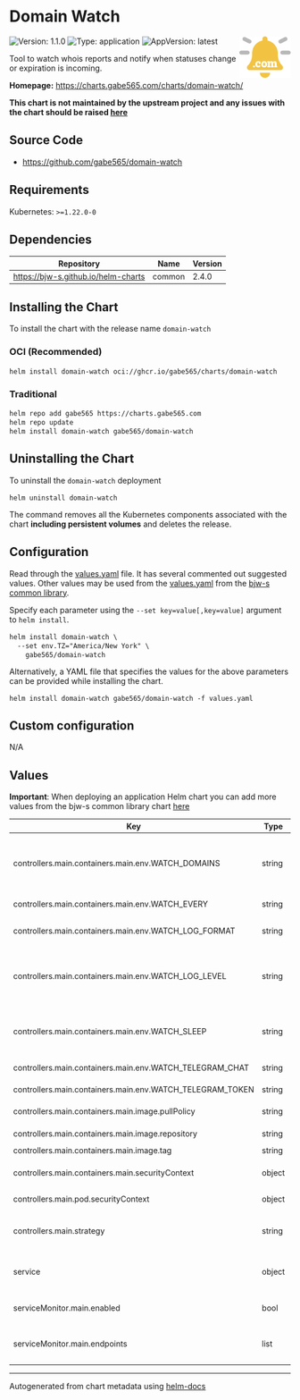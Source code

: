 # Domain Watch

<img src="https://raw.githubusercontent.com/gabe565/domain-watch/4bae98d/assets/icon.svg" align="right" width="92" alt="domain-watch logo">

![Version: 1.1.0](https://img.shields.io/badge/Version-1.1.0-informational?style=flat)
![Type: application](https://img.shields.io/badge/Type-application-informational?style=flat)
![AppVersion: latest](https://img.shields.io/badge/AppVersion-latest-informational?style=flat)

Tool to watch whois reports and notify when statuses change or expiration is incoming.

**Homepage:** <https://charts.gabe565.com/charts/domain-watch/>

**This chart is not maintained by the upstream project and any issues with the chart should be raised
[here](https://github.com/gabe565/charts/issues/new?assignees=gabe565&labels=bug&template=bug_report.yaml&name=domain-watch&version=1.1.0)**

## Source Code

* <https://github.com/gabe565/domain-watch>

## Requirements

Kubernetes: `>=1.22.0-0`

## Dependencies

| Repository | Name | Version |
|------------|------|---------|
| <https://bjw-s.github.io/helm-charts> | common | 2.4.0 |

## Installing the Chart

To install the chart with the release name `domain-watch`

### OCI (Recommended)

```console
helm install domain-watch oci://ghcr.io/gabe565/charts/domain-watch
```

### Traditional

```console
helm repo add gabe565 https://charts.gabe565.com
helm repo update
helm install domain-watch gabe565/domain-watch
```

## Uninstalling the Chart

To uninstall the `domain-watch` deployment

```console
helm uninstall domain-watch
```

The command removes all the Kubernetes components associated with the chart **including persistent volumes** and deletes the release.

## Configuration

Read through the [values.yaml](./values.yaml) file. It has several commented out suggested values.
Other values may be used from the [values.yaml](https://github.com/bjw-s/helm-charts/tree/main/charts/library/common/values.yaml) from the [bjw-s common library](https://github.com/bjw-s/helm-charts/tree/main/charts/library/common).

Specify each parameter using the `--set key=value[,key=value]` argument to `helm install`.

```console
helm install domain-watch \
  --set env.TZ="America/New York" \
    gabe565/domain-watch
```

Alternatively, a YAML file that specifies the values for the above parameters can be provided while installing the chart.

```console
helm install domain-watch gabe565/domain-watch -f values.yaml
```

## Custom configuration

N/A

## Values

**Important**: When deploying an application Helm chart you can add more values from the bjw-s common library chart [here](https://github.com/bjw-s/helm-charts/tree/main/charts/library/common)

| Key | Type | Default | Description |
|-----|------|---------|-------------|
| controllers.main.containers.main.env.WATCH_DOMAINS | string | `"example.com example.org"` | Whitespace-separated list of domains to watch. See [values.yaml](./values.yaml) for example. |
| controllers.main.containers.main.env.WATCH_EVERY | string | `"6h"` | Domain check interval |
| controllers.main.containers.main.env.WATCH_LOG_FORMAT | string | `"text"` | Log format. Valid options are text, json. |
| controllers.main.containers.main.env.WATCH_LOG_LEVEL | string | `"info"` | Log level. Valid options are trace, debug, info, warn, error, fatal, panic. |
| controllers.main.containers.main.env.WATCH_SLEEP | string | `"3s"` | Sleep interval between domain checks to avoid rate limits |
| controllers.main.containers.main.env.WATCH_TELEGRAM_CHAT | string | `""` | Telegram chat ID |
| controllers.main.containers.main.env.WATCH_TELEGRAM_TOKEN | string | `""` | Telegram token [[ref]](https://core.telegram.org/bots#6-botfather) |
| controllers.main.containers.main.image.pullPolicy | string | `"Always"` | image pull policy |
| controllers.main.containers.main.image.repository | string | `"ghcr.io/gabe565/domain-watch"` | image repository |
| controllers.main.containers.main.image.tag | string | `"latest"` | image tag |
| controllers.main.containers.main.securityContext | object | `{"readOnlyRootFilesystem":true}` | Container security context. |
| controllers.main.pod.securityContext | object | `{"runAsNonRoot":true}` | Pod security context. |
| controllers.main.strategy | string | `"RollingUpdate"` | Set the controller upgrade strategy |
| service | object | See [values.yaml](./values.yaml) | Configures service settings for the chart. |
| serviceMonitor.main.enabled | bool | `false` | Enables or disables the serviceMonitor. |
| serviceMonitor.main.endpoints | list | See [values.yaml](./values.yaml) | Configures the endpoints for the serviceMonitor. |

---
Autogenerated from chart metadata using [helm-docs](https://github.com/norwoodj/helm-docs)
